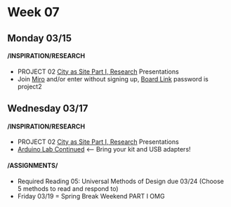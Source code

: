 # Week 07
## Monday 03/15

#### /INSPIRATION/RESEARCH
* PROJECT 02 [City as Site Part I, Research](Project2_CityasSite.md) Presentations
* Join [Miro](https://miro.com/welcome/f9gxky2nfwWqAQsCsddOvF7JtSjKbgY2ZMFG5pgpprmwSV9VsNeUc75HMhta96Z9) and/or enter without signing up, [Board Link](https://miro.com/app/board/o9J_lQWicg0=/) password is project2

## Wednesday 03/17

#### /INSPIRATION/RESEARCH

* PROJECT 02 [City as Site Part I, Research](Project2_CityasSite.md) Presentations
* [Arduino Lab Continued](https://docs.google.com/presentation/d/18kEhF5yB80mr9n4uDPztdqkZU14ployYpcoq9CAGomA/edit?usp=sharing) <-- Bring your kit and USB adapters!


#### /ASSIGNMENTS/

* Required Reading 05: Universal Methods of Design due 03/24 
(Choose 5 methods to read and respond to)
* Friday 03/19 = Spring Break Weekend PART I OMG 
